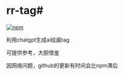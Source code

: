 # rr-tag# 

[![npm](https://img.shields.io/npm/v/koishi-plugin-rr-tag?style=flat-square)](https://www.npmjs.com/package/koishi-plugin-rr-tag)

利用chatgpt生成ai绘画tag

可提供参考，大胆借鉴
  
因网络问题，github的更新有时间会比npm滞后
